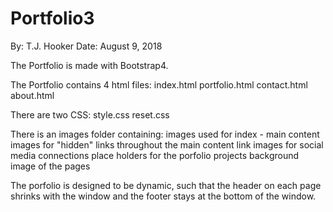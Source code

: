 # Portfolio3
By: T.J. Hooker
Date: August 9, 2018

The Portfolio is made with Bootstrap4.

The Portfolio contains 4 html files:
    index.html
    portfolio.html
    contact.html
    about.html

There are two CSS:
    style.css
    reset.css

There is an images folder containing:
    images used for index - main content
    images for "hidden" links throughout the main content
    link images for social media connections
    place holders for the porfolio projects
    background image of the pages

The porfolio is designed to be dynamic, such that the header on each page shrinks with the window and the footer stays at the bottom of the window.

